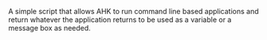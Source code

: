 A simple script that allows AHK to run command line based applications and return whatever the application returns to be used as a variable or a message box as needed.

